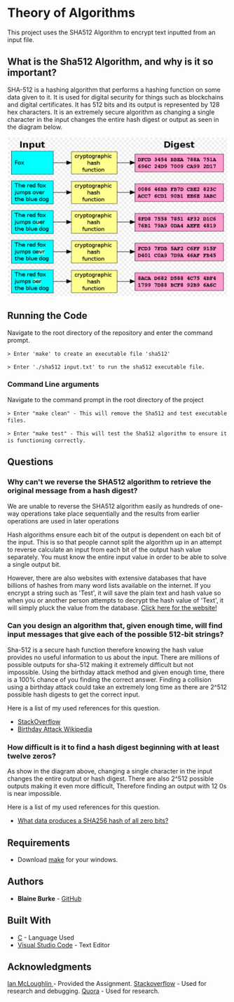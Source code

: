 # Theory of Algorithms
This project uses the SHA512 Algorithm to encrypt text inputted from an input file.

## What is the Sha512 Algorithm, and why is it so important?
SHA-512 is a hashing algorithm that performs a hashing function on some data given to it. It is used for digital security for things such as blockchains and digital certificates. It has 512 bits and its output is represented by 128 hex characters. It is an extremely secure algorithm as changing a single character in the input changes the entire hash digest or output as seen in the diagram below.

![Diagram](https://github.com/BurkeBlaine1999/Theory-of-Algorithms/blob/main/digram.png?raw=true )

## Running the Code

Navigate to the root directory of the repository and enter the command prompt.
```
> Enter 'make' to create an executable file 'sha512'
```
```
> Enter './sha512 input.txt' to run the sha512 executable file. 
```

### Command Line arguments

Navigate to the command prompt in the root directory of the project
```
> Enter "make clean" - This will remove the Sha512 and test executable files.
```
```
> Enter "make test" - This will test the Sha512 algorithm to ensure it is functioning correctly.
```
## Questions
### Why can't we reverse the SHA512 algorithm to retrieve the original message from a hash digest?
We are unable to reverse the SHA512 algorithm easily as hundreds of one-way operations take place sequentially and the results from earlier operations are used in later operations

Hash algorithms ensure each bit of the output is dependent on each bit of the input. This is so that people cannot split the algorithm up in an attempt to reverse calculate an input from each bit of the output hash value separately. You must know the entire input value in order to be able to solve a single output bit.

However, there are also websites with extensive databases that have billions of hashes from many word lists available on the internet. If you encrypt a string such as 'Test', it will save the plain text and hash value so when you or another person attempts to decrypt the hash value of 'Text', it will simply pluck the value from the database.  [Click here for the website!](https://md5decrypt.net/en/Sha512/)

### Can you design an algorithm that, given enough time, will find input messages that give each of the possible 512-bit strings?
Sha-512 is a secure hash function therefore knowing the hash value provides no useful information to us about the input. There are millions of possible outputs for sha-512 making it extremely difficult but not impossible. Using the birthday attack method and given enough time, there is a 100% chance of you finding the correct answer. Finding a collision using a birthday attack could take an extremely long time as there are 2^512 possible hash digests to get the correct input.


Here is a list of my used references for this question.

* [StackOverflow](https://stackoverflow.com/questions/6776050/how-long-to-brute-force-a-salted-sha-512-hash-salt-provided)
* [Birthday Attack Wikipedia](https://en.wikipedia.org/wiki/Birthday_attack)


### How difficult is it to find a hash digest beginning with at least twelve zeros?

As show in the diagram above, changing a single character in the input changes the entire output or hash digest. There are also 2^512 possible outputs making it even more difficult, Therefore finding an output with 12 0s is near impossible.


Here is a list of my used references for this question.

* [What data produces a SHA256 hash of all zero bits?](https://www.quora.com/What-data-produces-a-SHA256-hash-of-all-zero-bits?share=1)

## Requirements   
* Download [make](http://gnuwin32.sourceforge.net/packages/make.htm) for your windows.

## Authors            
* **Blaine Burke** - [GitHub](https://github.com/BurkeBlaine1999)

## Built With
* [C](https://visualstudio.microsoft.com/vs/features/cplusplus/) - Language Used
* [Visual Studio Code](https://code.visualstudio.com/) - Text Editor


## Acknowledgments
[Ian McLoughlin ](https://github.com/ianmcloughlin) - Provided the Assignment.
[Stackoverflow](https://stackoverflow.com/) - Used for research and debugging.
[Quora](https://www.quora.com/) - Used for research.
